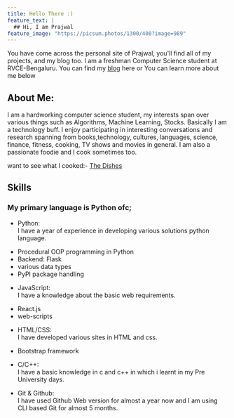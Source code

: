 ```yaml
---
title: Hello There :)
feature_text: |
  ## Hi, I am Prajwal
feature_image: "https://picsum.photos/1300/400?image=989"
---
```


You have come across the personal site of Prajwal, you'll find all of my projects, and my blog too. I am a freshman Computer Science student at RVCE-Bengaluru. You can find my [blog](blog/) here or You can learn more about me below

## About Me:
I am a hardworking computer science student, my interests span over various things such as Algorithms, Machine Learning, Stocks.
Basically I am a technology buff. I enjoy participating in interesting conversations and research spanning from books,technology, cultures, languages, science, finance, fitness, cooking, TV shows and movies in general.
I am also a passionate foodie and I cook sometimes too.

want to see what I cooked:- [The Dishes](/)

## Skills

### My primary language is Python ofc;

* Python: <br/>
I have a year of experience in developing various solutions python language.
+ Procedural OOP programming in Python 
+ Backend: Flask
+ various data types
+ PyPI package handling

* JavaScript:<br/>
I have a knowledge about the basic web requirements.
+ React.js
+ web-scripts

* HTML/CSS:<br/>
I have developed various sites in HTML and css.
+ Bootstrap framework

* C/C++: <br/>
I have a basic knowledge in c and c++ in which i learnt in my Pre University days.

* Git & Github: <br/>
I have used Github Web version for almost a year now and I am using CLI based Git for almost 5 months.
